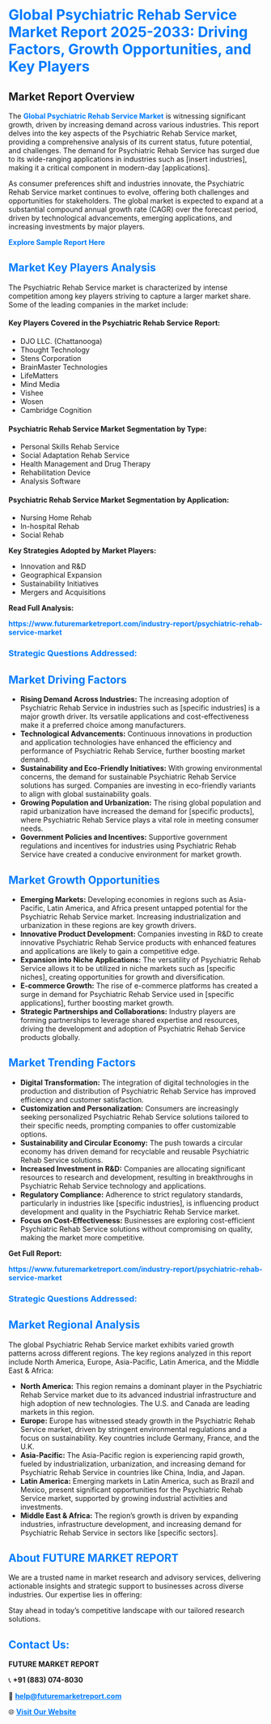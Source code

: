 <h1 style="color: #007BFF;">Global Psychiatric Rehab Service Market Report 2025-2033: Driving Factors, Growth Opportunities, and Key Players</h1>

<section id="overview">
<h2>Market Report Overview</h2>
<p>The <a href="https://www.futuremarketreport.com/industry-report/psychiatric-rehab-service-market" style="color: #007BFF; text-decoration: none;"><strong>Global Psychiatric Rehab Service Market</strong></a> is witnessing significant growth, driven by increasing demand across various industries. This report delves into the key aspects of the Psychiatric Rehab Service market, providing a comprehensive analysis of its current status, future potential, and challenges. The demand for Psychiatric Rehab Service has surged due to its wide-ranging applications in industries such as [insert industries], making it a critical component in modern-day [applications].</p>
<p>As consumer preferences shift and industries innovate, the Psychiatric Rehab Service market continues to evolve, offering both challenges and opportunities for stakeholders. The global market is expected to expand at a substantial compound annual growth rate (CAGR) over the forecast period, driven by technological advancements, emerging applications, and increasing investments by major players.</p>
</section>

<section id="overview">
<p><a href="https://www.futuremarketreport.com/request-sample/reportId=27734" style="color: #007BFF; text-decoration: none;"><strong>Explore Sample Report Here</strong></a></p>
</section>

<section id="key-players">
<h2 style="color: #007BFF;">Market Key Players Analysis</h2>
<p>The Psychiatric Rehab Service market is characterized by intense competition among key players striving to capture a larger market share. Some of the leading companies in the market include:</p>
<h4>Key Players Covered in the Psychiatric Rehab Service Report:</h4>
<ul><li>DJO LLC. (Chattanooga)</li><li>Thought Technology</li><li>Stens Corporation</li><li>BrainMaster Technologies</li><li>LifeMatters</li><li>Mind Media</li><li>Vishee</li><li>Wosen</li><li>Cambridge Cognition</li></ul>
<h4>Psychiatric Rehab Service Market Segmentation by Type:</h4>
<ul><li>Personal Skills Rehab Service</li><li>Social Adaptation Rehab Service</li><li>Health Management and Drug Therapy</li><li>Rehabilitation Device</li><li>Analysis Software</li></ul>

<h4>Psychiatric Rehab Service Market Segmentation by Application:</h4>
<ul><li>Nursing Home Rehab</li><li>In-hospital Rehab</li><li>Social Rehab</li></ul>
<p><strong>Key Strategies Adopted by Market Players:</strong></p>
<ul>
<li>Innovation and R&D</li>
<li>Geographical Expansion</li>
<li>Sustainability Initiatives</li>
<li>Mergers and Acquisitions</li>
</ul>
</section>

<section>
<p><strong>Read Full Analysis: </strong></p><a href="https://www.futuremarketreport.com/industry-report/psychiatric-rehab-service-market" style="color: #007BFF; text-decoration: none;"><strong>https://www.futuremarketreport.com/industry-report/psychiatric-rehab-service-market</strong></a>
<h3 style="color: #007BFF;">Strategic Questions Addressed:</h3>
</section>

<section id="driving-factors">
<h2 style="color: #007BFF;">Market Driving Factors</h2>
<ul>
<li><strong>Rising Demand Across Industries:</strong> The increasing adoption of Psychiatric Rehab Service in industries such as [specific industries] is a major growth driver. Its versatile applications and cost-effectiveness make it a preferred choice among manufacturers.</li>
<li><strong>Technological Advancements:</strong> Continuous innovations in production and application technologies have enhanced the efficiency and performance of Psychiatric Rehab Service, further boosting market demand.</li>
<li><strong>Sustainability and Eco-Friendly Initiatives:</strong> With growing environmental concerns, the demand for sustainable Psychiatric Rehab Service solutions has surged. Companies are investing in eco-friendly variants to align with global sustainability goals.</li>
<li><strong>Growing Population and Urbanization:</strong> The rising global population and rapid urbanization have increased the demand for [specific products], where Psychiatric Rehab Service plays a vital role in meeting consumer needs.</li>
<li><strong>Government Policies and Incentives:</strong> Supportive government regulations and incentives for industries using Psychiatric Rehab Service have created a conducive environment for market growth.</li>
</ul>
</section>

<section id="growth-opportunities">
<h2 style="color: #007BFF;">Market Growth Opportunities</h2>
<ul>
<li><strong>Emerging Markets:</strong> Developing economies in regions such as Asia-Pacific, Latin America, and Africa present untapped potential for the Psychiatric Rehab Service market. Increasing industrialization and urbanization in these regions are key growth drivers.</li>
<li><strong>Innovative Product Development:</strong> Companies investing in R&D to create innovative Psychiatric Rehab Service products with enhanced features and applications are likely to gain a competitive edge.</li>
<li><strong>Expansion into Niche Applications:</strong> The versatility of Psychiatric Rehab Service allows it to be utilized in niche markets such as [specific niches], creating opportunities for growth and diversification.</li>
<li><strong>E-commerce Growth:</strong> The rise of e-commerce platforms has created a surge in demand for Psychiatric Rehab Service used in [specific applications], further boosting market growth.</li>
<li><strong>Strategic Partnerships and Collaborations:</strong> Industry players are forming partnerships to leverage shared expertise and resources, driving the development and adoption of Psychiatric Rehab Service products globally.</li>
</ul>
</section>

<section id="trending-factors">
<h2 style="color: #007BFF;">Market Trending Factors</h2>
<ul>
<li><strong>Digital Transformation:</strong> The integration of digital technologies in the production and distribution of Psychiatric Rehab Service has improved efficiency and customer satisfaction.</li>
<li><strong>Customization and Personalization:</strong> Consumers are increasingly seeking personalized Psychiatric Rehab Service solutions tailored to their specific needs, prompting companies to offer customizable options.</li>
<li><strong>Sustainability and Circular Economy:</strong> The push towards a circular economy has driven demand for recyclable and reusable Psychiatric Rehab Service solutions.</li>
<li><strong>Increased Investment in R&D:</strong> Companies are allocating significant resources to research and development, resulting in breakthroughs in Psychiatric Rehab Service technology and applications.</li>
<li><strong>Regulatory Compliance:</strong> Adherence to strict regulatory standards, particularly in industries like [specific industries], is influencing product development and quality in the Psychiatric Rehab Service market.</li>
<li><strong>Focus on Cost-Effectiveness:</strong> Businesses are exploring cost-efficient Psychiatric Rehab Service solutions without compromising on quality, making the market more competitive.</li>
</ul>
</section>

<section>
<p><strong>Get Full Report: </strong></p><a href="https://www.futuremarketreport.com/industry-report/psychiatric-rehab-service-market" style="color: #007BFF; text-decoration: none;"><strong>https://www.futuremarketreport.com/industry-report/psychiatric-rehab-service-market</strong></a>
<h3 style="color: #007BFF;">Strategic Questions Addressed:</h3>
</section>


<section id="regional-analysis">
<h2 style="color: #007BFF;">Market Regional Analysis</h2>
<p>The global Psychiatric Rehab Service market exhibits varied growth patterns across different regions. The key regions analyzed in this report include North America, Europe, Asia-Pacific, Latin America, and the Middle East & Africa:</p>
<ul>
<li><strong>North America:</strong> This region remains a dominant player in the Psychiatric Rehab Service market due to its advanced industrial infrastructure and high adoption of new technologies. The U.S. and Canada are leading markets in this region.</li>
<li><strong>Europe:</strong> Europe has witnessed steady growth in the Psychiatric Rehab Service market, driven by stringent environmental regulations and a focus on sustainability. Key countries include Germany, France, and the U.K.</li>
<li><strong>Asia-Pacific:</strong> The Asia-Pacific region is experiencing rapid growth, fueled by industrialization, urbanization, and increasing demand for Psychiatric Rehab Service in countries like China, India, and Japan.</li>
<li><strong>Latin America:</strong> Emerging markets in Latin America, such as Brazil and Mexico, present significant opportunities for the Psychiatric Rehab Service market, supported by growing industrial activities and investments.</li>
<li><strong>Middle East & Africa:</strong> The region’s growth is driven by expanding industries, infrastructure development, and increasing demand for Psychiatric Rehab Service in sectors like [specific sectors].</li>
</ul>
</section>

<footer>
<h2 style="color: #007BFF;">About FUTURE MARKET REPORT</h2>
<p>We are a trusted name in market research and advisory services, delivering actionable insights and strategic support to businesses across diverse industries. Our expertise lies in offering:</p>

<p>Stay ahead in today’s competitive landscape with our tailored research solutions.</p>

<h2 style="color: #007BFF;">Contact Us:</h2>
<p><strong>FUTURE MARKET REPORT</strong></p>
<p>📞 <strong>+91 (883) 074-8030</strong></p>
<p>📧 <strong><a href="mailto:help@futuremarketreport.com" style="color: #007BFF;">help@futuremarketreport.com</a></strong></p>
<p>🌐 <strong><a href="https://www.futuremarketreport.com/" style="color: #007BFF;">Visit Our Website</a></strong></p>
</footer>